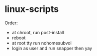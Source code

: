 # linux-scripts

Order:

- at chroot, run post-install
- reboot
- at root tty run nohomesubvol
- login as user and run snapper then yay
